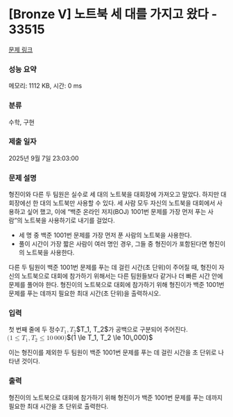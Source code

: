 # [Bronze V] 노트북 세 대를 가지고 왔다 - 33515 

[문제 링크](https://www.acmicpc.net/problem/33515) 

### 성능 요약

메모리: 1112 KB, 시간: 0 ms

### 분류

수학, 구현

### 제출 일자

2025년 9월 7일 23:03:00

### 문제 설명

<p>형진이와 다른 두 팀원은 실수로 세 대의 노트북을 대회장에 가져오고 말았다. 하지만 대회장에선 한 대의 노트북만 사용할 수 있다. 세 사람 모두 자신의 노트북을 대회에서 사용하고 싶어 했고, 이에 “백준 온라인 저지(BOJ) 1001번 문제를 가장 먼저 푸는 사람”의 노트북을 사용하기로 내기를 걸었다.</p>

<ul>
	<li>세 명 중 백준 1001번 문제를 가장 먼저 푼 사람의 노트북을 사용한다.</li>
	<li>풀이 시간이 가장 짧은 사람이 여러 명인 경우, 그들 중 형진이가 포함된다면 형진이의 노트북을 사용한다.</li>
</ul>

<p>다른 두 팀원이 백준 1001번 문제를 푸는 데 걸린 시간(초 단위)이 주어질 때, 형진이 자신의 노트북으로 대회에 참가하기 위해서는 다른 팀원들보다 같거나 더 빠른 시간 안에 문제를 풀어야 한다. 형진이의 노트북으로 대회에 참가하기 위해 형진이가 백준 1001번 문제를 푸는 데까지 필요한 최대 시간(초 단위)을 출력하시오.</p>

### 입력 

 <p>첫 번째 줄에 두 정수 <mjx-container class="MathJax" jax="CHTML" style="font-size: 109%; position: relative;"><mjx-math class="MJX-TEX" aria-hidden="true"><mjx-msub><mjx-mi class="mjx-i"><mjx-c class="mjx-c1D447 TEX-I"></mjx-c></mjx-mi><mjx-script style="vertical-align: -0.15em; margin-left: -0.12em;"><mjx-mn class="mjx-n" size="s"><mjx-c class="mjx-c31"></mjx-c></mjx-mn></mjx-script></mjx-msub><mjx-mo class="mjx-n"><mjx-c class="mjx-c2C"></mjx-c></mjx-mo><mjx-msub space="2"><mjx-mi class="mjx-i"><mjx-c class="mjx-c1D447 TEX-I"></mjx-c></mjx-mi><mjx-script style="vertical-align: -0.15em; margin-left: -0.12em;"><mjx-mn class="mjx-n" size="s"><mjx-c class="mjx-c32"></mjx-c></mjx-mn></mjx-script></mjx-msub></mjx-math><mjx-assistive-mml unselectable="on" display="inline"><math xmlns="http://www.w3.org/1998/Math/MathML"><msub><mi>T</mi><mn>1</mn></msub><mo>,</mo><msub><mi>T</mi><mn>2</mn></msub></math></mjx-assistive-mml><span aria-hidden="true" class="no-mathjax mjx-copytext">$T_1, T_2$</span></mjx-container>가 공백으로 구분되어 주어진다. <mjx-container class="MathJax" jax="CHTML" style="font-size: 109%; position: relative;"><mjx-math class="MJX-TEX" aria-hidden="true"><mjx-mo class="mjx-n"><mjx-c class="mjx-c28"></mjx-c></mjx-mo><mjx-mn class="mjx-n"><mjx-c class="mjx-c31"></mjx-c></mjx-mn><mjx-mo class="mjx-n" space="4"><mjx-c class="mjx-c2264"></mjx-c></mjx-mo><mjx-msub space="4"><mjx-mi class="mjx-i"><mjx-c class="mjx-c1D447 TEX-I"></mjx-c></mjx-mi><mjx-script style="vertical-align: -0.15em; margin-left: -0.12em;"><mjx-mn class="mjx-n" size="s"><mjx-c class="mjx-c31"></mjx-c></mjx-mn></mjx-script></mjx-msub><mjx-mo class="mjx-n"><mjx-c class="mjx-c2C"></mjx-c></mjx-mo><mjx-msub space="2"><mjx-mi class="mjx-i"><mjx-c class="mjx-c1D447 TEX-I"></mjx-c></mjx-mi><mjx-script style="vertical-align: -0.15em; margin-left: -0.12em;"><mjx-mn class="mjx-n" size="s"><mjx-c class="mjx-c32"></mjx-c></mjx-mn></mjx-script></mjx-msub><mjx-mo class="mjx-n" space="4"><mjx-c class="mjx-c2264"></mjx-c></mjx-mo><mjx-mn class="mjx-n" space="4"><mjx-c class="mjx-c31"></mjx-c><mjx-c class="mjx-c30"></mjx-c></mjx-mn><mjx-mstyle><mjx-mspace style="width: 0.167em;"></mjx-mspace></mjx-mstyle><mjx-mn class="mjx-n"><mjx-c class="mjx-c30"></mjx-c><mjx-c class="mjx-c30"></mjx-c><mjx-c class="mjx-c30"></mjx-c></mjx-mn><mjx-mo class="mjx-n"><mjx-c class="mjx-c29"></mjx-c></mjx-mo></mjx-math><mjx-assistive-mml unselectable="on" display="inline"><math xmlns="http://www.w3.org/1998/Math/MathML"><mo stretchy="false">(</mo><mn>1</mn><mo>≤</mo><msub><mi>T</mi><mn>1</mn></msub><mo>,</mo><msub><mi>T</mi><mn>2</mn></msub><mo>≤</mo><mn>10</mn><mstyle scriptlevel="0"><mspace width="0.167em"></mspace></mstyle><mn>000</mn><mo stretchy="false">)</mo></math></mjx-assistive-mml><span aria-hidden="true" class="no-mathjax mjx-copytext">$(1 \le T_1, T_2 \le 10\,000)$</span> </mjx-container></p>

<p>이는 형진이를 제외한 두 팀원이 백준 1001번 문제를 푸는 데 걸린 시간을 초 단위로 나타낸 것이다.</p>

### 출력 

 <p>형진이의 노트북으로 대회에 참가하기 위해 형진이가 백준 1001번 문제를 푸는 데까지 필요한 최대 시간을 초 단위로 출력한다.</p>

